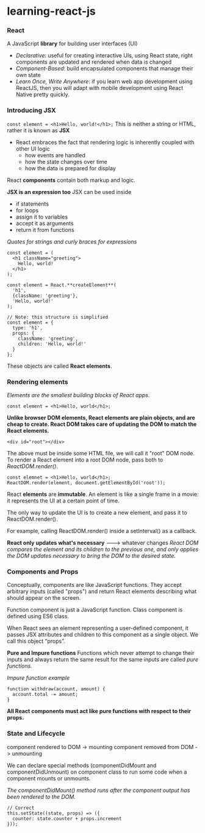 # learning-react-js

### React
A JavaScript **library** for building user interfaces (UI)

- *Declarative*: useful for creating interactive UIs, using React state, right components are updated and rendered when data is changed
- *Component-Based*: build encapsulated components that manage their own state
- *Learn Once, Write Anywhere*: if you learn web app development using ReactJS, then you will adapt with mobile development using React Native pretty quickly.


### Introducing JSX
`const element = <h1>Hello, world!</h1>;`
This is neither a string or HTML, rather it is known as **JSX**

- React embraces the fact that rendering logic is inherently coupled with other UI logic
    - how events are handled
    - how the state changes over time
    - how the data is prepared for display

React **components** contain both markup and logic.

**JSX is an expression too**
JSX can be used inside
- if statements
- for loops
- assign it to variables
- accept it as arguments
- return it from functions

*Quotes for strings and curly braces for expressions*

```
const element = (
  <h1 className="greeting">
    Hello, world!
  </h1>
);
```

```
const element = React.**createElement**(
  'h1',
  {className: 'greeting'},
  'Hello, world!'
);
```

```
// Note: this structure is simplified
const element = {
  type: 'h1',
  props: {
    className: 'greeting',
    children: 'Hello, world!'
  }
};
```

These objects are called **React elements**.

### Rendering elements
*Elements are the smallest building blocks of React apps.*

```
const element = <h1>Hello, world</h1>;
```

**Unlike browser DOM elements, React elements are plain objects, and are cheap to create. React DOM takes care of updating the DOM to match the React elements.**

```
<div id="root"></div>
```
The above must be inside some HTML file, we will call it "root" DOM node.
To render a React element into a root DOM node, pass both to *ReactDOM.render()*.
```
const elemnet = <h1>Hello, world</h1>;
ReactDOM.render(element, document.getElementById('root'));
```

React **elements** are **immutable**.
An element is like a single frame in a movie: it represents the UI at a certain point of time.

The only way to update the UI is to create a new element, and pass it to ReactDOM.render().

For example, calling ReactDOM.render() inside a setInterval() as a callback.

**React only updates what's necessary** ---> whatever changes
*React DOM compares the element and its children to the previous one, and only applies the DOM updates necessary to bring the DOM to the desired state.*

### Components and Props

Conceptually, components are like JavaScript functions. They accept arbitrary inputs (called "props") and return React elements describing what should appear on the screen.

Function component is just a JavaScript function.
Class component is defined using ES6 class.

When React sees an element representing a user-defined component, it passes JSX attributes and children to this component as a single object. We call this object “props”.

**Pure and Impure functions**
Functions which never attempt to change their inputs and always return the same result for the same inputs are called *pure functions*.

*Impure function example*
```
function withdraw(account, amount) {
  account.total -= amount;
}
```
**All React components must act like pure functions with respect to their props.**

### State and Lifecycle

component rendered to DOM -> mounting
component removed from DOM -> unmounting

We can declare special methods (componentDidMount and componentDidUnmount) on component class to run some code when a component mounts or unmounts.

*The componentDidMount() method runs after the component output has been rendered to the DOM.*

```
// Correct
this.setState((state, props) => ({
  counter: state.counter + props.increment
}));
```
